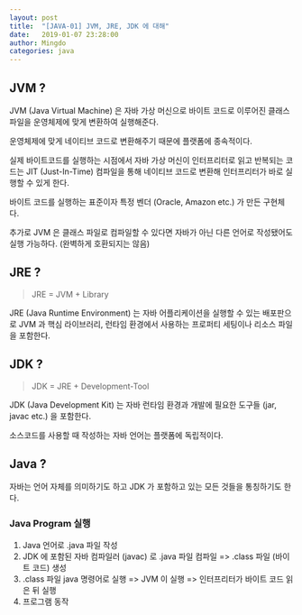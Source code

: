 ```yaml
---
layout: post
title:  "[JAVA-01] JVM, JRE, JDK 에 대해"
date:   2019-01-07 23:28:00
author: Mingdo
categories: java
---
```


## JVM ?

JVM (Java Virtual Machine) 은 자바 가상 머신으로 바이트 코드로 이루어진 클래스 파일을 운영체제에 맞게 변환하여 실행해준다.

운영체제에 맞게 네이티브 코드로 변환해주기 때문에 플랫폼에 종속적이다.

실제 바이트코드를 실행하는 시점에서 자바 가상 머신이 인터프리터로 읽고 반복되는 코드는 JIT (Just-In-Time) 컴파일을 통해 네이티브 코드로 변환해 인터프리터가 바로 실행할 수 있게 한다.

바이트 코드를 실행하는 표준이자 특정 벤더 (Oracle, Amazon etc.) 가 만든 구현체다.

추가로 JVM 은 클래스 파일로 컴파일할 수 있다면 자바가 아닌 다른 언어로 작성됐어도 실행 가능하다. (완벽하게 호환되지는 않음)

## JRE ?

> JRE = JVM + Library

JRE (Java Runtime Environment) 는 자바 어플리케이션을 실행할 수 있는 배포판으로 JVM 과 핵심 라이브러리, 런타임 환경에서 사용하는 프로퍼티 세팅이나 리소스 파일을 포함한다.

## JDK ?

> JDK = JRE + Development-Tool

JDK (Java Development Kit) 는 자바 런타임 환경과 개발에 필요한 도구들 (jar, javac etc.) 을 포함한다.

소스코드를 사용할 때 작성하는 자바 언어는 플랫폼에 독립적이다.

## Java ?

자바는 언어 자체를 의미하기도 하고 JDK 가 포함하고 있는 모든 것들을 통칭하기도 한다.

### Java Program 실행

1. Java 언어로 .java 파일 작성
2. JDK 에 포함된 자바 컴파일러 (javac) 로 .java 파일 컴파일 => .class 파일 (바이트 코드) 생성
3. .class 파일 java 명령어로 실행 => JVM 이 실행 => 인터프리터가 바이트 코드 읽은 뒤 실행
4. 프로그램 동작
